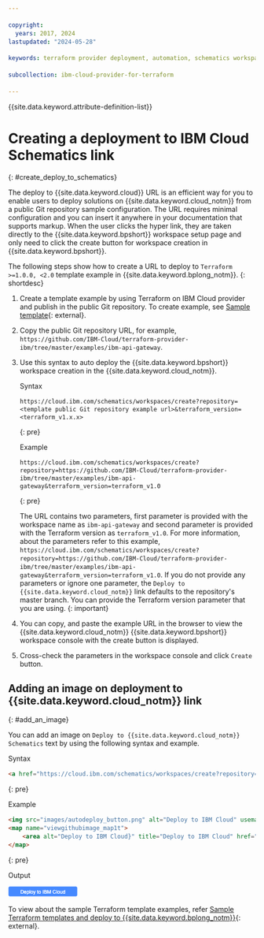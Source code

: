 ```yaml
---

copyright:
  years: 2017, 2024
lastupdated: "2024-05-28"

keywords: terraform provider deployment, automation, schematics workspace, ibm cloud terraform provider deployment, schematics workspace creation, auto deploy 

subcollection: ibm-cloud-provider-for-terraform

---
```


{{site.data.keyword.attribute-definition-list}}


# Creating a deployment to IBM Cloud Schematics link
{: #create_deploy_to_schematics}

The deploy to {{site.data.keyword.cloud}} URL is an efficient way for you to enable users to deploy solutions on {{site.data.keyword.cloud_notm}} from a public Git repository sample configuration. The URL requires minimal configuration and you can insert it anywhere in your documentation that supports markup. When the user clicks the hyper link, they are taken directly to the {{site.data.keyword.bpshort}} workspace setup page and only need to click the create button for workspace creation in {{site.data.keyword.bpshort}}.

The following steps show how to create a URL to deploy to `Terraform >=1.0.0, <2.0` template example in {{site.data.keyword.bplong_notm}}.
{: shortdesc}

1. Create a template example by using Terraform on IBM Cloud provider and publish in the public Git repository. To create example, see [Sample template](https://github.com/IBM-Cloud/terraform-provider-ibm/tree/master/examples){: external}.
2. Copy the public Git repository URL, for example, `https://github.com/IBM-Cloud/terraform-provider-ibm/tree/master/examples/ibm-api-gateway`.
3. Use this syntax to auto deploy the {{site.data.keyword.bpshort}} workspace creation in the {{site.data.keyword.cloud_notm}}.

    Syntax

    ```text
    https://cloud.ibm.com/schematics/workspaces/create?repository=<template public Git repository example url>&terraform_version=<terraform_v1.x.x>
    ```
    {: pre}

    Example

    ```text
    https://cloud.ibm.com/schematics/workspaces/create?repository=https://github.com/IBM-Cloud/terraform-provider-ibm/tree/master/examples/ibm-api-gateway&terraform_version=terraform_v1.0
    ```
    {: pre}

    The URL contains two parameters, first parameter is provided with the workspace name as `ibm-api-gateway` and second parameter is provided with the Terraform version as `terraform_v1.0`. For more information, about the parameters refer to this example, `https://cloud.ibm.com/schematics/workspaces/create?repository=https://github.com/IBM-Cloud/terraform-provider-ibm/tree/master/examples/ibm-api-gateway&terraform_version=terraform_v1.0`. If you do not provide any parameters or ignore one parameter, the `Deploy to {{site.data.keyword.cloud_notm}}` link defaults to the repository's master branch. You can provide the Terraform version parameter that you are using.
    {: important}

4. You can copy, and paste the example URL in the browser to view the {{site.data.keyword.cloud_notm}} {{site.data.keyword.bpshort}} workspace console with the create button is displayed.
5. Cross-check the parameters in the workspace console and click `Create` button.

## Adding an image on deployment to {{site.data.keyword.cloud_notm}} link
{: #add_an_image}

You can add an image on `Deploy to {{site.data.keyword.cloud_notm}} Schematics` text by using the following syntax and example.

Syntax
```html
<a href="https://cloud.ibm.com/schematics/workspaces/create?repository=<public Git repository example URL>/<workspace name>&terraform_version=terraform_xx">Deploy to IBM Cloud Schematics <img src=<image location>></a>
```
{: pre}

Example

```html
<img src="images/autodeploy_button.png" alt="Deploy to IBM Cloud" usemap="#viewgithubimage_map1t">
<map name="viewgithubimage_map1t">
    <area alt="Deploy to IBM Cloud}" title="Deploy to IBM Cloud" href="https://cloud.ibm.com/schematics/workspaces/create?repository=https://github.com/IBM-Cloud/terraform-provider-ibm/tree/master/examples/ibm-api-gateway&terraform_version=terraform_v1.0" target="_blank" coords="3,1,140,20" shape="rect">
</map>
```
{: pre}

Output

<img usemap="#deploybutton_map1t" alt="Auto deployment button" src="images/autodeploy_button.png"><map name="deploybutton_map1t" alt="This image leads to create an action.">
    <area alt="Deploy to {{site.data.keyword.cloud_notm}}" title="Deploy to {{site.data.keyword.cloud_notm}}" href="https://cloud.ibm.com/schematics/workspaces/create?repository=https://github.com/IBM-Cloud/terraform-provider-ibm/tree/master/examples/ibm-api-gateway&terraform_version=terraform_v1.0" target="_blank" coords="1,3,139,20" shape="rect">
</map>

To view about the sample Terraform template examples, refer [Sample Terraform templates and deploy to {{site.data.keyword.bplong_notm}}](https://github.com/IBM-Cloud/terraform-provider-ibm/tree/master/examples/ibm-api-gateway){: external}.